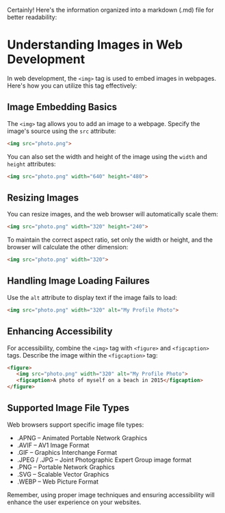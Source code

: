 Certainly! Here's the information organized into a markdown (.md) file for better readability:

# Understanding Images in Web Development

In web development, the `<img>` tag is used to embed images in webpages. Here's how you can utilize this tag effectively:

## Image Embedding Basics

The `<img>` tag allows you to add an image to a webpage. Specify the image's source using the `src` attribute:
```html
<img src="photo.png">
```

You can also set the width and height of the image using the `width` and `height` attributes:
```html
<img src="photo.png" width="640" height="480">
```

## Resizing Images

You can resize images, and the web browser will automatically scale them:
```html
<img src="photo.png" width="320" height="240">
```

To maintain the correct aspect ratio, set only the width or height, and the browser will calculate the other dimension:
```html
<img src="photo.png" width="320">
```

## Handling Image Loading Failures

Use the `alt` attribute to display text if the image fails to load:
```html
<img src="photo.png" width="320" alt="My Profile Photo">
```

## Enhancing Accessibility

For accessibility, combine the `<img>` tag with `<figure>` and `<figcaption>` tags. Describe the image within the `<figcaption>` tag:
```html
<figure> 
   <img src="photo.png" width="320" alt="My Profile Photo"> 
   <figcaption>A photo of myself on a beach in 2015</figcaption> 
</figure>
```

## Supported Image File Types

Web browsers support specific image file types:
- .APNG – Animated Portable Network Graphics
- .AVIF – AV1 Image Format
- .GIF – Graphics Interchange Format
- .JPEG / .JPG – Joint Photographic Expert Group image format
- .PNG – Portable Network Graphics
- .SVG – Scalable Vector Graphics
- .WEBP – Web Picture Format

Remember, using proper image techniques and ensuring accessibility will enhance the user experience on your websites.
